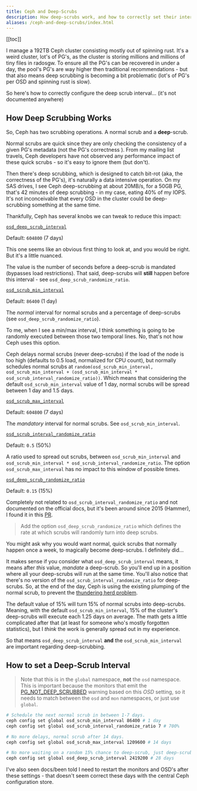 ```yaml
---
title: Ceph and Deep-Scrubs
description: How deep-scrubs work, and how to correctly set their interval.
aliases: /ceph-and-deep-scrubs/index.html
---
```


[[toc]]

I manage a 192TB Ceph cluster consisting mostly out of spinning rust. It's a weird cluster, lot's of PG's, as the cluster is storing millions and millions of tiny files in radosgw. To ensure all the PG's can be recovered in under a day, the pool's PG's are way higher then traditional recommendations - but that also means deep scrubbing is becoming a bit problematic (lot's of PG's per OSD and spinning rust is slow).

So here's how to correctly configure the deep scrub interval... (it's not documented anywhere)

## How Deep Scrubbing Works

So, Ceph has two scrubbing operations. A normal scrub and a **deep**-scrub.

Normal scrubs are quick since they are only checking the consistency of a given PG's metadata (not the PG's correctness ). From my mailing list travels, Ceph developers have not observed any performance impact of these quick scrubs - so it's easy to ignore them (but don't).

Then there's deep scrubbing, which is designed to catch bit-rot (aka, the correctness of the PG's), it's naturally a data intensive operation. On my SAS drives, I see Ceph deep-scrubbing at about 20MB/s, for a 50GB PG, that's 42 minutes of deep scrubbing - in my case, eating 40% of my IOPS. It's not inconceivable that every OSD in the cluster could be deep-scrubbing something at the same time.

Thankfully, Ceph has several knobs we can tweak to reduce this impact:

[`osd_deep_scrub_interval`](https://docs.ceph.com/en/reef/rados/configuration/osd-config-ref/#confval-osd_deep_scrub_interval "Permalink to this definition")

Default: `604800` (7 days)

This one seems like an obvious first thing to look at, and you would be right. But it's a little nuanced.

The value is the number of seconds before a deep-scrub is mandated (bypasses load restrictions). That said, deep-scrubs will **still** happen before this interval - see `osd_deep_scrub_randomize_ratio`.

[`osd_scrub_min_interval`](https://docs.ceph.com/en/reef/rados/configuration/osd-config-ref/#confval-osd_scrub_min_interval "Permalink to this definition")

Default: `86400` (1 day)

The *normal* interval for normal scrubs and a percentage of deep-scrubs (see `osd_deep_scrub_randomize_ratio`).

To me, when I see a min/max interval, I think something is going to be randomly executed between those two temporal lines. No, that's not how Ceph uses this option.

Ceph delays normal scrubs (never deep-scrubs) if the load of the node is too high (defaults to 0.5 load, normalized for CPU count), but normally schedules normal scrubs at `random(osd_scrub_min_interval, osd_scrub_min_interval + (osd_scrub_min_interval * osd_scrub_interval_randomize_ratio))`. Which means that considering the default `osd_scrub_min_interval` value of 1 day, normal scrubs will be spread between 1 day and 1.5 days.

[`osd_scrub_max_interval`](https://docs.ceph.com/en/reef/rados/configuration/osd-config-ref/#confval-osd_scrub_max_interval "Permalink to this definition")

Default: `604800` (7 days)

The _mandatory_ interval for normal scrubs. See `osd_scrub_min_interval`.

[`osd_scrub_interval_randomize_ratio`](https://docs.ceph.com/en/reef/rados/configuration/osd-config-ref/#confval-osd_scrub_interval_randomize_ratio "Permalink to this definition")

Default: `0.5` (50%)

A ratio used to spread out scrubs, between `osd_scrub_min_interval` and `osd_scrub_min_interval * osd_scrub_interval_randomize_ratio`. The option `osd_scrub_max_interval` has no impact to this window of possible times.

[`osd_deep_scrub_randomize_ratio`](https://access.redhat.com/documentation/en-us/red_hat_ceph_storage/3/html/configuration_guide/osd_configuration_reference)

Default: `0.15` (15%)

Completely not related to `osd_scrub_interval_randomize_ratio` and not documented on the official docs, but it's been around since 2015 (Hammer), I found it in this [PR](https://github.com/ceph/ceph/pull/6550).

> Add the option `osd_deep_scrub_randomize_ratio` which defines the rate at which scrubs will randomly turn into deep scrubs.

You might ask why you would want normal, quick scrubs that normally happen once a week, to magically become deep-scrubs. I definitely did...

It makes sense if you consider what `osd_deep_scrub_interval` means, it means after _this_ value, *mandate* a deep-scrub. So you'll end up in a position where all your deep-scrubs will run at the same time. You'll also notice that there's no version of the `osd_scrub_interval_randomize_ratio` for deep-scrubs. So, at the end of the day, Ceph is using the existing plumping of the normal scrub, to prevent the [thundering herd problem](https://en.wikipedia.org/wiki/Thundering_herd_problem).

The default value of 15% will turn 15% of normal scrubs into deep-scrubs. Meaning, with the default `osd_scrub_min_interval`, 15% of the cluster's deep-scrubs will execute each 1.25 days on average. The math gets a little complicated after that (at least for someone who's mostly forgotten statistics), but I *think* the work is generally spread out in my experience.

So that means `osd_deep_scrub_interval` **and** the `osd_scrub_min_interval` are important regarding deep-scrubbing.
## How to set a Deep-Scrub Interval

> Note that this is in the `global` namespace, **not** the `osd` namespace. This is important because the monitors that emit the [PG_NOT_DEEP_SCRUBBED](https://docs.ceph.com/en/quincy/rados/operations/health-checks/#pg-not-deep-scrubbed "Permalink to this heading") warning based on this *OSD* setting, so it needs to match between the `osd` and `mon` namespaces, or just use `global`.

```bash
# Schedule the next normal scrub in between 1-7 days.
ceph config set global osd_scrub_min_interval 86400 # 1 day
ceph config set global osd_scrub_interval_randomize_ratio 7 # 700%

# No more delays, normal scrub after 14 days.
ceph config set global osd_scrub_max_interval 1209600 # 14 days

# No more waiting on a random 15% chance to deep-scrub, just deep-scrub.
ceph config set global osd_deep_scrub_interval 2419200 # 28 days
```

I've also seen docs/been told I need to restart the monitors and OSD's after these settings - that doesn't seem correct these days with the central Ceph configuration store.
